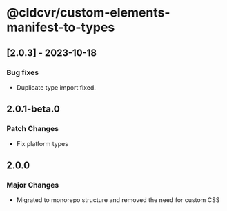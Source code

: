 # @cldcvr/custom-elements-manifest-to-types

## [2.0.3] - 2023-10-18

### Bug fixes

- Duplicate type import fixed.

## 2.0.1-beta.0

### Patch Changes

- Fix platform types

## 2.0.0

### Major Changes

- Migrated to monorepo structure and removed the need for custom CSS

